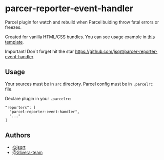 # parcer-reporter-event-handler

Parcel plugin for watch and rebuild when Parcel buiding throw fatal errors or freezes.

Created for vanilla HTML/CSS bundles.
You can see usage example in [this template](https://github.com/glivera-team/glivera-parcel-template).

Important! Don`t forget hit the star https://github.com/jsqrt/parcer-reporter-event-handler

## Usage

Your sources must be in `src` directory.
Parcel config must be in `.parcelrc` file.

Declare plugin in your `.parcelrc`:

```
"reporters": [
  "parcel-reporter-event-handler",
  "..."
]
```

## Authors

- [@jsqrt](https://github.com/jsqrt/)
- [@Glivera-team](https://github.com/glivera-team)
